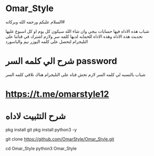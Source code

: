 # Omar_Style

السلام عليكم ورحمه الله وبركاته#  

شباب هذه الاداه فيها حسابات ببجي وان شاء الله سيكون
كل يوم او كل اسبوع عليها تحديث هذه الاداه وهذه
الاداه للحمايه لديها كلمه سر ولازم اشترك في قناتنا على
التليجرام لتحصل على كلمه اليوزر نيم والباسورد
# شرح الي كلمه السر password
شباب بالنسبه لي كلمه السر لازم تخش
قناه على التليجرام هناك تلاقي كلمه السر 
# https://t.me/omarstyle12
# شرح التثبيت لاداه
pkg install git
pkg install python3 -y

git clone https://github.com/OmarStyle/Omar_Style.git

cd Omar_Style
python3 Omar_Style
